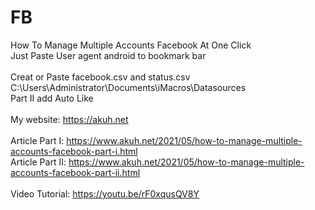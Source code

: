 # FB
How To Manage Multiple Accounts Facebook At One Click
<br>
Just Paste User agent android to bookmark bar
<br>
<br>
Creat or Paste facebook.csv and status.csv
<br>
C:\Users\Administrator\Documents\iMacros\Datasources
<br>
Part II add Auto Like
<br>
<br>
My website: https://akuh.net
<br>
<br>
Article Part I: https://www.akuh.net/2021/05/how-to-manage-multiple-accounts-facebook-part-i.html
<br>
Article Part II: https://www.akuh.net/2021/05/how-to-manage-multiple-accounts-facebook-part-ii.html
<br>
<br>
Video Tutorial: https://youtu.be/rF0xqusQV8Y
